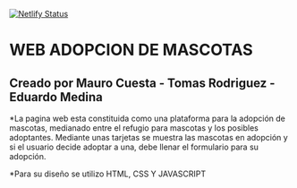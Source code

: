 [![Netlify Status](https://api.netlify.com/api/v1/badges/50d0ec9a-4d03-4aae-bdc6-4c7ca3f62405/deploy-status)](https://app.netlify.com/sites/adopcion-mascotas/deploys)

# WEB ADOPCION DE MASCOTAS 

## Creado por Mauro Cuesta - Tomas Rodriguez - Eduardo Medina

*La pagina web esta constituida como una plataforma para la adopción de mascotas, medianado entre el refugio para mascotas y los posibles adoptantes.
Mediante unas tarjetas se muestra las mascotas en adopción y si el usuario decide adoptar a una, debe llenar el formulario para su adopción.

*Para su diseño se utilizo  HTML, CSS Y JAVASCRIPT
